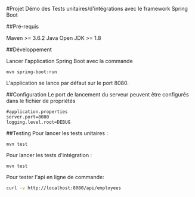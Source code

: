 #Projet Démo des Tests unitaires/d'intégrations avec le framework Spring Boot

##Pré-requis

Maven >= 3.6.2
Java Open JDK >= 1.8

##Développement

Lancer l'application Spring Boot avec la commande

    mvn spring-boot:run
L'application se lance par défaut sur le port 8080.

##Configuration
Le port de lancement du serveur peuvent être configurés dans le fichier de propriétés
```properties
#application.properties
server.port=8080
logging.level.root=DEBUG
```

##Testing
Pour lancer les tests unitaires :

    mvn test
    
Pour lancer les tests d'intégration :

    mvn test

Pour tester l'api en ligne de commande:
```bash
curl -v http://localhost:8080/api/employees
```  
    
    
    